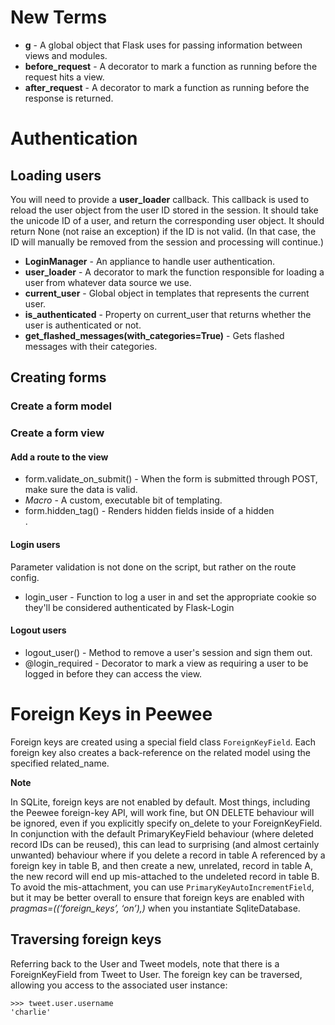 # New Terms

* **g** - A global object that Flask uses for passing information between views and modules.
* **before_request** - A decorator to mark a function as running before the request hits a view.
* **after_request** - A decorator to mark a function as running before the response is returned.

# Authentication

## Loading users

You will need to provide a **user_loader** callback. This callback is used to reload the user object from the user ID stored in the session. It should take the unicode ID of a user, and return the corresponding user object. It should return None (not raise an exception) if the ID is not valid. (In that case, the ID will manually be removed from the session and processing will continue.)

* **LoginManager** - An appliance to handle user authentication.
* **user_loader** - A decorator to mark the function responsible for loading a user from whatever data source we use.
* **current_user** - Global object in templates that represents the current user.
* **is\_authenticated**  - Property on current_user that returns whether the user is authenticated or not.
* **get_flashed_messages(with_categories=True)** - Gets flashed messages with their categories.

## Creating forms

### Create a form model

### Create a form view

#### Add a route to the view
* form.validate_on_submit() - When the form is submitted through POST, make sure the data is valid.
* *Macro* - A custom, executable bit of templating.
* form.hidden_tag() - Renders hidden fields inside of a hidden <div>.

#### Login users

Parameter validation is not done on the script, but rather on the route config.

* login_user - Function to log a user in and set the appropriate cookie so they'll be considered authenticated by Flask-Login

#### Logout users

* logout_user() - Method to remove a user's session and sign them out.
* @login_required - Decorator to mark a view as requiring a user to be logged in before they can access the view.

# Foreign Keys in Peewee

Foreign keys are created using a special field class ```ForeignKeyField```. Each foreign key also creates a back-reference on the related model using the specified related_name.

**Note**

In SQLite, foreign keys are not enabled by default. Most things, including the Peewee foreign-key API, will work fine, but ON DELETE behaviour will be ignored, even if you explicitly specify on\_delete to your ForeignKeyField. In conjunction with the default PrimaryKeyField behaviour (where deleted record IDs can be reused), this can lead to surprising (and almost certainly unwanted) behaviour where if you delete a record in table A referenced by a foreign key in table B, and then create a new, unrelated, record in table A, the new record will end up mis-attached to the undeleted record in table B. To avoid the mis-attachment, you can use ```PrimaryKeyAutoIncrementField```, but it may be better overall to ensure that foreign keys are enabled with _pragmas=((‘foreign_keys’, ‘on’),)_ when you instantiate SqliteDatabase.

## Traversing foreign keys
Referring back to the User and Tweet models, note that there is a ForeignKeyField from Tweet to User. The foreign key can be traversed, allowing you access to the associated user instance:

```
>>> tweet.user.username
'charlie'
```